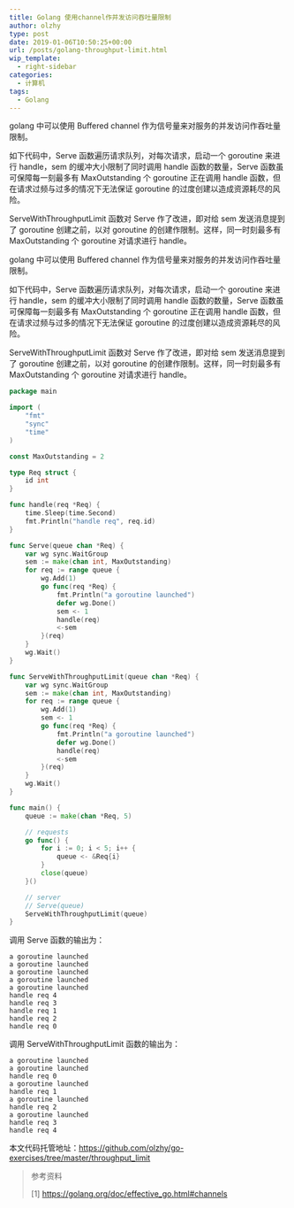 ```yaml
---
title: Golang 使用channel作并发访问吞吐量限制
author: olzhy
type: post
date: 2019-01-06T10:50:25+00:00
url: /posts/golang-throughput-limit.html
wip_template:
  - right-sidebar
categories:
  - 计算机
tags:
  - Golang
---
```


golang 中可以使用 Buffered channel 作为信号量来对服务的并发访问作吞吐量限制。

如下代码中，Serve 函数遍历请求队列，对每次请求，启动一个 goroutine 来进行 handle，sem 的缓冲大小限制了同时调用 handle 函数的数量，Serve 函数虽可保障每一刻最多有 MaxOutstanding 个 goroutine 正在调用 handle 函数，但在请求过频与过多的情况下无法保证 goroutine 的过度创建以造成资源耗尽的风险。

ServeWithThroughputLimit 函数对 Serve 作了改进，即对给 sem 发送消息提到了 goroutine 创建之前，以对 goroutine 的创建作限制。这样，同一时刻最多有 MaxOutstanding 个 goroutine 对请求进行 handle。

golang 中可以使用 Buffered channel 作为信号量来对服务的并发访问作吞吐量限制。

如下代码中，Serve 函数遍历请求队列，对每次请求，启动一个 goroutine 来进行 handle，sem 的缓冲大小限制了同时调用 handle 函数的数量，Serve 函数虽可保障每一刻最多有 MaxOutstanding 个 goroutine 正在调用 handle 函数，但在请求过频与过多的情况下无法保证 goroutine 的过度创建以造成资源耗尽的风险。

ServeWithThroughputLimit 函数对 Serve 作了改进，即对给 sem 发送消息提到了 goroutine 创建之前，以对 goroutine 的创建作限制。这样，同一时刻最多有 MaxOutstanding 个 goroutine 对请求进行 handle。

```go
package main

import (
    "fmt"
    "sync"
    "time"
)

const MaxOutstanding = 2

type Req struct {
    id int
}

func handle(req *Req) {
    time.Sleep(time.Second)
    fmt.Println("handle req", req.id)
}

func Serve(queue chan *Req) {
    var wg sync.WaitGroup
    sem := make(chan int, MaxOutstanding)
    for req := range queue {
        wg.Add(1)
        go func(req *Req) {
            fmt.Println("a goroutine launched")
            defer wg.Done()
            sem <- 1
            handle(req)
            <-sem
        }(req)
    }
    wg.Wait()
}

func ServeWithThroughputLimit(queue chan *Req) {
    var wg sync.WaitGroup
    sem := make(chan int, MaxOutstanding)
    for req := range queue {
        wg.Add(1)
        sem <- 1
        go func(req *Req) {
            fmt.Println("a goroutine launched")
            defer wg.Done()
            handle(req)
            <-sem
        }(req)
    }
    wg.Wait()
}

func main() {
    queue := make(chan *Req, 5)

    // requests
    go func() {
        for i := 0; i < 5; i++ {
            queue <- &Req{i}
        }
        close(queue)
    }()

    // server
    // Serve(queue)
    ServeWithThroughputLimit(queue)
}
```

调用 Serve 函数的输出为：

```
a goroutine launched
a goroutine launched
a goroutine launched
a goroutine launched
a goroutine launched
handle req 4
handle req 3
handle req 1
handle req 2
handle req 0
```

调用 ServeWithThroughputLimit 函数的输出为：

```
a goroutine launched
a goroutine launched
handle req 0
a goroutine launched
handle req 1
a goroutine launched
handle req 2
a goroutine launched
handle req 3
handle req 4
```

本文代码托管地址：<a href="https://github.com/olzhy/go-exercises/tree/master/throughput_limit" target="blank">https://github.com/olzhy/go-exercises/tree/master/throughput_limit</a>

> 参考资料
>
> [1]&nbsp;<https://golang.org/doc/effective_go.html#channels>
